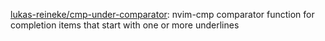 





[lukas-reineke/cmp-under-comparator](https://github.com/lukas-reineke/cmp-under-comparator): nvim-cmp comparator function for completion items that start with one or more underlines





